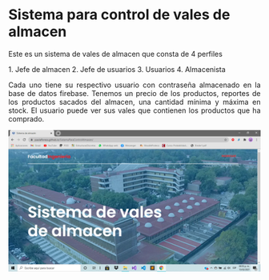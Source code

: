 # Sistema para control de vales de almacen


<p align=" justify">
 Este es un sistema de vales de almacen que consta de 4 perfiles
</p>
  1. Jefe de almacen
  2.  Jefe de usuarios
  3. Usuarios
  4.  Almacenista
<p align=" justify">
 Cada uno tiene su respectivo usuario con contraseña almacenado en la base de datos firebase. Tenemos un precio de los productos, reportes de los productos sacados del almacen, una cantidad mínima y máxima en stock. El usuario puede ver sus vales que contienen los productos que ha comprado. 
</p>

<div align="center">
	<img src="Imagenes/portada.png" alt="Inicio" width="800"/>
</div>
